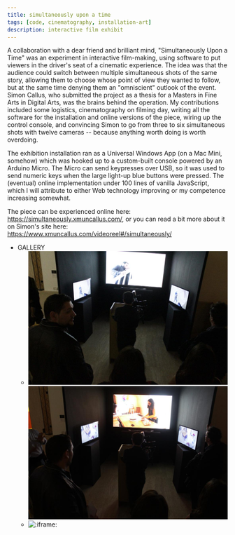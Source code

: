 ```yaml
---
title: simultaneously upon a time
tags: [code, cinematography, installation-art]
description: interactive film exhibit
---
```


A collaboration with a dear friend and brilliant mind, "Simultaneously Upon a Time" was an experiment in interactive film-making, using software to put viewers in the driver's seat of a cinematic experience. The idea was that the audience could switch between multiple simultaneous shots of the same story, allowing them to choose whose point of view they wanted to follow, but at the same time denying them an "omniscient" outlook of the event. Simon Callus, who submitted the project as a thesis for a Masters in Fine Arts in Digital Arts, was the brains behind the operation. My contributions included some logistics, cinematography on filming day, writing all the software for the installation and online versions of the piece, wiring up the control console, and convincing Simon to go from three to six simultaneous shots with twelve cameras -- because anything worth doing is worth overdoing.

The exhibition installation ran as a Universal Windows App (on a Mac Mini, somehow) which was hooked up to a custom-built console powered by an Arduino Micro. The Micro can send keypresses over USB, so it was used to send numeric keys when the large light-up blue buttons were pressed. The (eventual) online implementation under 100 lines of vanilla JavaScript, which I will attribute to either Web technology improving or my competence increasing somewhat.

The piece can be experienced online here: https://simultaneously.xmuncallus.com/, or you can read a bit more about it on Simon's site here: https://www.xmuncallus.com/videoreel#/simultaneously/

- GALLERY
  - ![Live exhibit](./_assets/simultaneously-upon-a-time-1.jpg)
    ![Live exhibit](./_assets/simultaneously-upon-a-time-2.jpg)
  - ![:iframe:](https://simultaneously.xmuncallus.com/)
